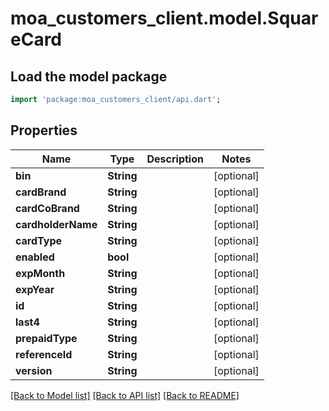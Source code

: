 # moa_customers_client.model.SquareCard

## Load the model package
```dart
import 'package:moa_customers_client/api.dart';
```

## Properties
Name | Type | Description | Notes
------------ | ------------- | ------------- | -------------
**bin** | **String** |  | [optional] 
**cardBrand** | **String** |  | [optional] 
**cardCoBrand** | **String** |  | [optional] 
**cardholderName** | **String** |  | [optional] 
**cardType** | **String** |  | [optional] 
**enabled** | **bool** |  | [optional] 
**expMonth** | **String** |  | [optional] 
**expYear** | **String** |  | [optional] 
**id** | **String** |  | [optional] 
**last4** | **String** |  | [optional] 
**prepaidType** | **String** |  | [optional] 
**referenceId** | **String** |  | [optional] 
**version** | **String** |  | [optional] 

[[Back to Model list]](../README.md#documentation-for-models) [[Back to API list]](../README.md#documentation-for-api-endpoints) [[Back to README]](../README.md)


